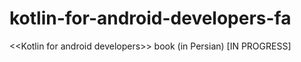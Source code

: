 # kotlin-for-android-developers-fa
&lt;&lt;Kotlin for android developers>> book (in Persian) [IN PROGRESS]
